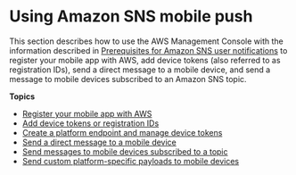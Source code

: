 # Using Amazon SNS mobile push<a name="mobile-push-send"></a>

 This section describes how to use the AWS Management Console with the information described in [Prerequisites for Amazon SNS user notifications](sns-prerequisites-for-mobile-push-notifications.md) to register your mobile app with AWS, add device tokens \(also referred to as registration IDs\), send a direct message to a mobile device, and send a message to mobile devices subscribed to an Amazon SNS topic\.

**Topics**
+ [Register your mobile app with AWS](mobile-push-send-register.md)
+ [Add device tokens or registration IDs](mobile-push-send-devicetoken.md)
+ [Create a platform endpoint and manage device tokens](mobile-platform-endpoint.md)
+ [Send a direct message to a mobile device](mobile-push-send-directmobile.md)
+ [Send messages to mobile devices subscribed to a topic](mobile-push-send-topicmobile.md)
+ [Send custom platform\-specific payloads to mobile devices](sns-send-custom-platform-specific-payloads-mobile-devices.md)